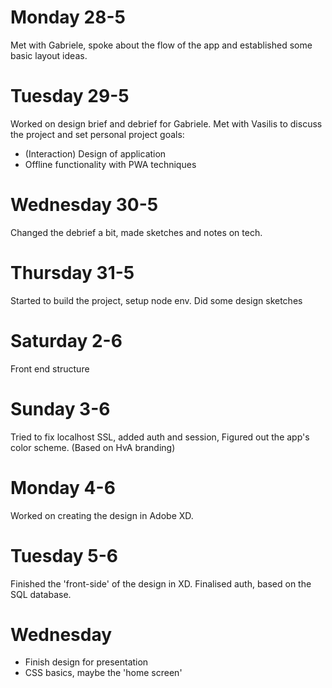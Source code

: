 # Monday 28-5
Met with Gabriele, spoke about the flow of the app and established some basic layout ideas.

# Tuesday 29-5
Worked on design brief and debrief for Gabriele. Met with Vasilis to discuss the project and set personal project goals:
- (Interaction) Design of application
- Offline functionality with PWA techniques

# Wednesday 30-5
Changed the debrief a bit, made sketches and notes on tech.

# Thursday 31-5
Started to build the project, setup node env. Did some design sketches

# Saturday 2-6
Front end structure

# Sunday 3-6
Tried to fix localhost SSL, added auth and session, Figured out the app's color scheme. (Based on HvA branding)

# Monday 4-6
Worked on creating the design in Adobe XD.

# Tuesday 5-6
Finished the 'front-side' of the design in XD. Finalised auth, based on the SQL database.

# Wednesday
- Finish design for presentation
- CSS basics, maybe the 'home screen'

